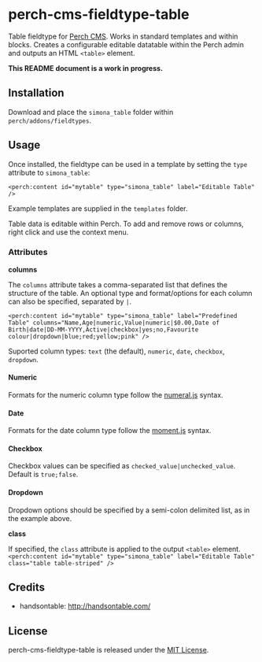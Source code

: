 # perch-cms-fieldtype-table

Table fieldtype for [Perch CMS](http://grabaperch.com). Works in standard templates and within blocks. Creates a configurable editable datatable within the Perch admin and outputs an HTML `<table>` element.

**This README document is a work in progress.**

## Installation

Download and place the `simona_table` folder within `perch/addons/fieldtypes`.

## Usage

Once installed, the fieldtype can be used in a template by setting the `type` attribute to `simona_table`:

`<perch:content id="mytable" type="simona_table" label="Editable Table" />`

Example templates are supplied in the `templates` folder.

Table data is editable within Perch. To add and remove rows or columns, right click and use the context menu.

### Attributes

**columns**

The `columns` attribute takes a comma-separated list that defines the structure of the table. An optional type and format/options for each column can also be specified, separated by `|`.

`<perch:content id="mytable" type="simona_table" label="Predefined Table" columns="Name,Age|numeric,Value|numeric|$0.00,Date of Birth|date|DD-MM-YYYY,Active|checkbox|yes;no,Favourite colour|dropdown|blue;red;yellow;pink" />`

Suported column types: `text` (the default), `numeric`, `date`, `checkbox`, `dropdown`.

#### Numeric
Formats for the numeric column type follow the [numeral.js](http://numeraljs.com/) syntax.

#### Date
Formats for the date column type follow the [moment.js](http://momentjs.com/docs/#/parsing/string-format/) syntax.

#### Checkbox
Checkbox values can be specified as `checked_value|unchecked_value`. Default is `true;false`.

#### Dropdown
Dropdown options should be specified by a semi-colon delimited list, as in the example above.

**class**

If specified, the `class` attribute is applied to the output `<table>` element.
`<perch:content id="mytable" type="simona_table" label="Editable Table" class="table table-striped" />`

## Credits

* handsontable: http://handsontable.com/

## License

perch-cms-fieldtype-table is released under the [MIT License](https://github.com/siansell/perch-cms-fieldtype-table/blob/master/LICENSE).

